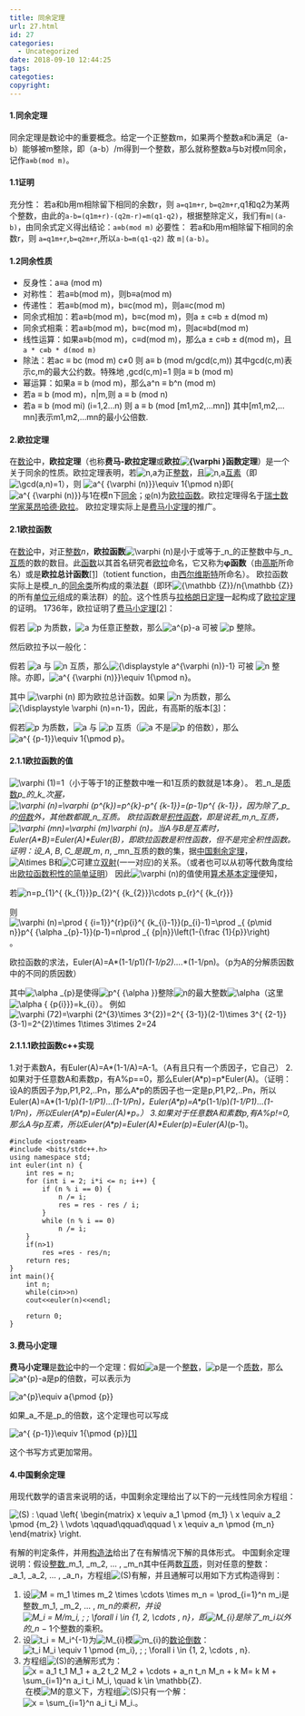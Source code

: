 ```yaml
---
title: 同余定理
url: 27.html
id: 27
categories:
  - Uncategorized
date: 2018-09-10 12:44:25
tags:
categoties:
copyright:
---
```


#### 1.同余定理

同余定理是数论中的重要概念。给定一个正整数m，如果两个整数a和b满足（a-b）能够被m整除，即（a-b）/m得到一个整数，那么就称整数a与b对模m同余，记作`a≡b(mod m)`。

#### 1.1证明

充分性： 若a和b用m相除留下相同的余数r，则 `a=q1m+r`, `b=q2m+r`,q1和q2为某两个整数，由此的`a-b=(q1m+r)-(q2m-r)=m(q1-q2)`，根据整除定义，我们有`m|(a-b)`，由同余式定义得出结论：`a≡b(mod m)` 必要性： 若a和b用m相除留下相同的余数r，则 `a=q1m+r`,`b=q2m+r`,所以`a-b=m(q1-q2)` 故 `m|(a-b)`。

#### 1.2**同余性质**

*   反身性：a≡a (mod m)
*   对称性： 若a≡b(mod m)，则b≡a(mod m)
*   传递性： 若a≡b(mod m)，b≡c(mod m)，则a≡c(mod m)
*   同余式相加：若a≡b(mod m)，b≡c(mod m)，则a ± c≡b ± d(mod m)
*   同余式相乘：若a≡b(mod m)，b≡c(mod m)，则ac≡bd(mod m)
*   线性运算：如果a≡b(mod m)，c≡d(mod m)，那么a ± c≡b ± d(mod m)，且`a * c≡b * d(mod m)`
*   除法：若ac ≡ bc (mod m) c≠0 则 a≡ b (mod m/gcd(c,m)) 其中gcd(c,m)表示c,m的最大公约数。特殊地 ,gcd(c,m)=1 则a ≡ b (mod m)
*   幂运算：如果a ≡ b (mod m)，那么a^n ≡ b^n (mod m)
*   若a ≡ b (mod m)，n|m,则 a ≡ b (mod n)
*   若a ≡ b (mod mi) (i=1,2…n) 则 a ≡ b (mod \[m1,m2,…mn\]) 其中\[m1,m2,…mn\]表示m1,m2,…mn的最小公倍数.

#### 2.欧拉定理

在[数论](https://zh.wikipedia.org/wiki/%E6%95%B0%E8%AE%BA "数论")中，**欧拉定理**（也称**费马-欧拉定理**或**欧拉![{\varphi }](https://wikimedia.org/api/rest_v1/media/math/render/svg/af3cb274a1344747f5d71f51dc671d5b4acf26df)函数定理**）是一个关于同余的性质。欧拉定理表明，若![n,a](https://wikimedia.org/api/rest_v1/media/math/render/svg/65f10f65fcba30f32673bd2ffe9f8e006f5a624b)为正[整数](https://zh.wikipedia.org/wiki/%E6%95%B4%E6%95%B0 "整数")，且![n,a](https://wikimedia.org/api/rest_v1/media/math/render/svg/65f10f65fcba30f32673bd2ffe9f8e006f5a624b)[互素](https://zh.wikipedia.org/wiki/%E4%BA%92%E7%B4%A0 "互素")（即![\gcd(a,n)=1](https://wikimedia.org/api/rest_v1/media/math/render/svg/0c817b95fb4d50b2b56da323d5a01c7369827df8)），则 ![a^{ {\varphi (n)}}\equiv 1{\pmod  n}](https://wikimedia.org/api/rest_v1/media/math/render/svg/2e818f3f88d3e71e569f171dd86f31e1903fdc55)即{![a^{ {\varphi (n)}}](https://wikimedia.org/api/rest_v1/media/math/render/svg/bb559a70a1b64bfa864fcb458ef9ebd027dc734e)与1在模n下[同余](https://zh.wikipedia.org/wiki/%E5%90%8C%E4%BD%99 "同余")；[φ](https://zh.wikipedia.org/wiki/%CE%A6 "Φ")(n)为[欧拉函数](https://zh.wikipedia.org/wiki/%E6%AC%A7%E6%8B%89%E5%87%BD%E6%95%B0 "欧拉函数")。欧拉定理得名于[瑞士](https://zh.wikipedia.org/wiki/%E7%91%9E%E5%A3%AB "瑞士")[数学家](https://zh.wikipedia.org/wiki/%E6%95%B0%E5%AD%A6%E5%AE%B6 "数学家")[莱昂哈德·欧拉](https://zh.wikipedia.org/wiki/%E8%8E%B1%E6%98%82%E5%93%88%E5%BE%B7%C2%B7%E6%AC%A7%E6%8B%89 "莱昂哈德·欧拉")。 欧拉定理实际上是[费马小定理](https://zh.wikipedia.org/wiki/%E8%B4%B9%E9%A9%AC%E5%B0%8F%E5%AE%9A%E7%90%86 "费马小定理")的推广。

#### 2.1欧拉函数

在[数论](https://zh.wikipedia.org/wiki/%E6%95%B8%E8%AB%96 "数论")中，对正[整数](https://zh.wikipedia.org/wiki/%E6%95%B4%E6%95%B8 "整数")_n_，**欧拉函数**![\varphi (n)](https://wikimedia.org/api/rest_v1/media/math/render/svg/f067864064667dd5f8b2508b9cbf983d89788629)是小于或等于_n_的正整数中与_n_[互质](https://zh.wikipedia.org/wiki/%E4%BA%92%E8%B3%AA "互质")的数的数目。此[函数](https://zh.wikipedia.org/wiki/%E5%87%BD%E6%95%B0_(%E6%95%B0%E5%AD%A6) "函数 (数学)")以其首名研究者[欧拉](https://zh.wikipedia.org/wiki/%E6%AD%90%E6%8B%89 "欧拉")命名，它又称为**φ函数**（由[高斯](https://zh.wikipedia.org/wiki/%E5%8D%A1%E7%88%BE%C2%B7%E5%BC%97%E9%87%8C%E5%BE%B7%E9%87%8C%E5%B8%8C%C2%B7%E9%AB%98%E6%96%AF "卡尔·弗里德里希·高斯")所命名）或是**欧拉总计函数**[\[1\]](https://zh.wikipedia.org/wiki/%E6%AC%A7%E6%8B%89%E5%87%BD%E6%95%B0#cite_note-1)（totient function，由[西尔维斯特](https://zh.wikipedia.org/wiki/%E8%A9%B9%E5%A7%86%E6%96%AF%C2%B7%E7%B4%84%E7%91%9F%E5%A4%AB%C2%B7%E8%A5%BF%E7%88%BE%E7%B6%AD%E6%96%AF%E7%89%B9 "詹姆斯·约瑟夫·西尔维斯特")所命名）。 欧拉函数实际上是模_n_的[同余类](https://zh.wikipedia.org/wiki/%E5%90%8C%E4%BD%99 "同余")所构成的乘法[群](https://zh.wikipedia.org/wiki/%E7%BE%A4 "群")（即环![{\mathbb  {Z}}/n{\mathbb  {Z}}](https://wikimedia.org/api/rest_v1/media/math/render/svg/f2120ebbc85f91df66c6de5446367bf9fd620844)的所有[单位元](https://zh.wikipedia.org/wiki/%E5%8D%95%E4%BD%8D%E5%85%83 "单位元")组成的乘法群）的[阶](https://zh.wikipedia.org/wiki/%E9%98%B6_(%E7%BE%A4%E8%AE%BA) "阶 (群论)")。这个性质与[拉格朗日定理](https://zh.wikipedia.org/wiki/%E6%8B%89%E6%A0%BC%E6%9C%97%E6%97%A5%E5%AE%9A%E7%90%86_(%E7%BE%A4%E8%AB%96) "拉格朗日定理 (群论)")一起构成了[欧拉定理](https://zh.wikipedia.org/wiki/%E6%AC%A7%E6%8B%89%E5%AE%9A%E7%90%86_(%E6%95%B0%E8%AE%BA) "欧拉定理 (数论)")的证明。 1736年，欧拉证明了[费马小定理](https://zh.wikipedia.org/wiki/%E8%B4%B9%E9%A9%AC%E5%B0%8F%E5%AE%9A%E7%90%86 "费马小定理")[\[2\]](https://zh.wikipedia.org/wiki/%E6%AC%A7%E6%8B%89%E5%87%BD%E6%95%B0#cite_note-2)：

假若 ![p](https://wikimedia.org/api/rest_v1/media/math/render/svg/81eac1e205430d1f40810df36a0edffdc367af36) 为质数，![a](https://wikimedia.org/api/rest_v1/media/math/render/svg/ffd2487510aa438433a2579450ab2b3d557e5edc) 为任意正整数，那么![a^{p}-a](https://wikimedia.org/api/rest_v1/media/math/render/svg/19d2c5988bbf8e9f6e56a73c5b0d8391422f81ab) 可被 ![p](https://wikimedia.org/api/rest_v1/media/math/render/svg/81eac1e205430d1f40810df36a0edffdc367af36) 整除。

然后欧拉予以一般化：

假若 ![a](https://wikimedia.org/api/rest_v1/media/math/render/svg/ffd2487510aa438433a2579450ab2b3d557e5edc) 与 ![n](https://wikimedia.org/api/rest_v1/media/math/render/svg/a601995d55609f2d9f5e233e36fbe9ea26011b3b) 互质，那么![{\displaystyle a^{\varphi (n)}-1}](https://wikimedia.org/api/rest_v1/media/math/render/svg/a7af767c337f9b624c5c058355e0a4ee644622b0) 可被 ![n](https://wikimedia.org/api/rest_v1/media/math/render/svg/a601995d55609f2d9f5e233e36fbe9ea26011b3b) 整除。亦即，![a^{ {\varphi (n)}}\equiv 1{\pmod  n}](https://wikimedia.org/api/rest_v1/media/math/render/svg/2e818f3f88d3e71e569f171dd86f31e1903fdc55)。

其中 ![\varphi (n)](https://wikimedia.org/api/rest_v1/media/math/render/svg/f067864064667dd5f8b2508b9cbf983d89788629) 即为欧拉总计函数。如果 ![n](https://wikimedia.org/api/rest_v1/media/math/render/svg/a601995d55609f2d9f5e233e36fbe9ea26011b3b) 为质数，那么 ![{\displaystyle \varphi (n)=n-1}](https://wikimedia.org/api/rest_v1/media/math/render/svg/2346a999a996e4a6f15819a49e41fc4ea3d6d39d)，因此，有高斯的版本[\[3\]](https://zh.wikipedia.org/wiki/%E6%AC%A7%E6%8B%89%E5%87%BD%E6%95%B0#cite_note-3)：

假若![p](https://wikimedia.org/api/rest_v1/media/math/render/svg/81eac1e205430d1f40810df36a0edffdc367af36) 为质数，![a](https://wikimedia.org/api/rest_v1/media/math/render/svg/ffd2487510aa438433a2579450ab2b3d557e5edc) 与 ![p](https://wikimedia.org/api/rest_v1/media/math/render/svg/81eac1e205430d1f40810df36a0edffdc367af36) 互质（![a](https://wikimedia.org/api/rest_v1/media/math/render/svg/ffd2487510aa438433a2579450ab2b3d557e5edc) 不是![p](https://wikimedia.org/api/rest_v1/media/math/render/svg/81eac1e205430d1f40810df36a0edffdc367af36) 的倍数），那么 ![a^{ {p-1}}\equiv 1{\pmod  p}](https://wikimedia.org/api/rest_v1/media/math/render/svg/5b71e80b05f598bfd9ac9618c87a94323e41e688)。

#### 2.1.1欧拉函数的值

![\varphi (1)=1](https://wikimedia.org/api/rest_v1/media/math/render/svg/84de049893e3f6d3a1d4e84570acce498c38d469)（小于等于1的正整数中唯一和1互质的数就是1本身）。 若_n_是[质数](https://zh.wikipedia.org/wiki/%E8%B3%AA%E6%95%B8 "质数")_p_的_k_次[幂](https://zh.wikipedia.org/wiki/%E5%86%AA "幂")，![\varphi (n)=\varphi (p^{k})=p^{k}-p^{ {k-1}}=(p-1)p^{ {k-1}}](https://wikimedia.org/api/rest_v1/media/math/render/svg/1415c3d448334af031e75ba3907e7eca8480a5a8)，因为除了_p_的[倍数](https://zh.wikipedia.org/wiki/%E5%80%8D%E6%95%B8 "倍数")外，其他数都跟_n_互质。 欧拉函数是[积性函数](https://zh.wikipedia.org/wiki/%E7%A9%8D%E6%80%A7%E5%87%BD%E6%95%B8 "积性函数")，即是说若_m_,_n_互质，![\varphi (mn)=\varphi (m)\varphi (n)](https://wikimedia.org/api/rest_v1/media/math/render/svg/9699cf6fa599218521c48d04ff226dcfbd1f92ce)。当A与B是互素时，Euler(A\*B)=Euler(A)\*Euler(B)，即欧拉函数是积性函数，但不是完全积性函数。 证明：设_A_, _B_, _C_是跟_m_, _n_, _mn_互质的数的集，据[中国剩余定理](https://zh.wikipedia.org/wiki/%E4%B8%AD%E5%9C%8B%E5%89%A9%E9%A4%98%E5%AE%9A%E7%90%86 "中国剩余定理")，![A\times B](https://wikimedia.org/api/rest_v1/media/math/render/svg/65f31ae45b0098f06b5d22c38d317eb097a88fa9)和![C](https://wikimedia.org/api/rest_v1/media/math/render/svg/4fc55753007cd3c18576f7933f6f089196732029)可建立[双射](https://zh.wikipedia.org/wiki/%E5%8F%8C%E5%B0%84 "双射")(一一对应)的关系。（或者也可以从初等代数角度给出[欧拉函数积性的简单证明](https://zh.wikipedia.org/w/index.php?title=%E6%AC%A7%E6%8B%89%E5%87%BD%E6%95%B0%E7%A7%AF%E6%80%A7%E7%9A%84%E7%AE%80%E5%8D%95%E8%AF%81%E6%98%8E&action=edit&redlink=1 "欧拉函数积性的简单证明（页面不存在）")） 因此![\varphi (n)](https://wikimedia.org/api/rest_v1/media/math/render/svg/f067864064667dd5f8b2508b9cbf983d89788629)的值使用[算术基本定理](https://zh.wikipedia.org/wiki/%E7%AE%97%E8%A1%93%E5%9F%BA%E6%9C%AC%E5%AE%9A%E7%90%86 "算术基本定理")便知，

若![n=p_{1}^{ {k_{1}}}p_{2}^{ {k_{2}}}\cdots p_{r}^{ {k_{r}}}](https://wikimedia.org/api/rest_v1/media/math/render/svg/52f9538221d0fcae917b57da97b72ef3fca710ff)

则![\varphi (n)=\prod _{ {i=1}}^{r}p_{i}^{ {k_{i}-1}}(p_{i}-1)=\prod _{ {p\mid n}}p^{ {\alpha _{p}-1}}(p-1)=n\prod _{ {p|n}}\left(1-{\frac  {1}{p}}\right)](https://wikimedia.org/api/rest_v1/media/math/render/svg/ad6e2b0c32f6fa6a054226cace33ecc66ceec18d)。

欧拉函数的求法，Euler(A)=A*(1-1/p1)*(1-1/p2)*....*(1-1/pn)。（p为A的分解质因数中的不同的质因数）

其中![\alpha _{p}](https://wikimedia.org/api/rest_v1/media/math/render/svg/5c48aa9000af59f94d3022f58beadb61cea7d8b5)是使得![p^{ {\alpha }}](https://wikimedia.org/api/rest_v1/media/math/render/svg/0fc4e1d2e0eb9fbc9821482a97ad563c500f9ff3)整除![n](https://wikimedia.org/api/rest_v1/media/math/render/svg/a601995d55609f2d9f5e233e36fbe9ea26011b3b)的最大整数![\alpha ](https://wikimedia.org/api/rest_v1/media/math/render/svg/b79333175c8b3f0840bfb4ec41b8072c83ea88d3)（这里![\alpha _{ {p_{i}}}=k_{i}](https://wikimedia.org/api/rest_v1/media/math/render/svg/7239120b2b3bfb64f68b169a2a5e406576c6d5b0)）。 例如![\varphi (72)=\varphi (2^{3}\times 3^{2})=2^{ {3-1}}(2-1)\times 3^{ {2-1}}(3-1)=2^{2}\times 1\times 3\times 2=24](https://wikimedia.org/api/rest_v1/media/math/render/svg/b1ad25e057815af1b8cbe0eb63a73a7ec4619502)

#### 2.1.1.1欧拉函数c++实现

1.对于素数A，有Euler(A)=A*(1-1/A)=A-1。（A有且只有一个质因子，它自己） 2.如果对于任意数A和素数p，有A%p==0，那么Euler(A\*p)=p\*Euler(A)。（证明：设A的质因子为p,P1,P2,..Pn，那么A\*p的质因子也一定是p,P1,P2,..Pn，所以Euler(A)=A\*(1-1/p)*(1-1/P1)*...*(1-1/Pn)，Euler(A\*p)=A\*p*(1-1/p)*(1-1/P1)*...*(1-1/Pn)，所以Euler(A\*p)=Euler(A)\*p。） 3.如果对于任意数A和素数p,有A%p!=0,那么A与p互素，所以Euler(A\*p)=Euler(A)\*Euler(p)=Euler(A)*(p-1)。
```
#include <iostream>
#include <bits/stdc++.h>
using namespace std;
int euler(int n) {
    int res = n;
    for (int i = 2; i*i <= n; i++) {
        if (n % i == 0) {
            n /= i;
            res = res - res / i;
        }
        while (n % i == 0)
            n /= i;
    }
    if(n>1)
        res =res - res/n;
    return res;
}
int main(){
    int n;
    while(cin>>n)
    cout<<euler(n)<<endl;

    return 0;
}
```
#### 3.**费马小定理**

**费马小定理**是[数论](https://zh.wikipedia.org/wiki/%E6%95%B0%E8%AE%BA "数论")中的一个定理：假如![a](https://wikimedia.org/api/rest_v1/media/math/render/svg/ffd2487510aa438433a2579450ab2b3d557e5edc)是一个[整数](https://zh.wikipedia.org/wiki/%E6%95%B4%E6%95%B0 "整数")，![p](https://wikimedia.org/api/rest_v1/media/math/render/svg/81eac1e205430d1f40810df36a0edffdc367af36)是一个[质数](https://zh.wikipedia.org/wiki/%E8%B3%AA%E6%95%B8 "质数")，那么![a^{p}-a](https://wikimedia.org/api/rest_v1/media/math/render/svg/19d2c5988bbf8e9f6e56a73c5b0d8391422f81ab)是p的倍数，可以表示为

![a^{p}\equiv a{\pmod  {p}}](https://wikimedia.org/api/rest_v1/media/math/render/svg/7ff656f721894b9a50a2b1d18538463a6a4ec15f)

如果_a_不是_p_的倍数，这个定理也可以写成

![a^{ {p-1}}\equiv 1{\pmod  {p}}](https://wikimedia.org/api/rest_v1/media/math/render/svg/5b71e80b05f598bfd9ac9618c87a94323e41e688)[\[1\]](https://zh.wikipedia.org/wiki/%E8%B4%B9%E9%A9%AC%E5%B0%8F%E5%AE%9A%E7%90%86#cite_note-1)

这个书写方式更加常用。

#### 4.中国剩余定理

用现代数学的语言来说明的话，中国剩余定理给出了以下的一元线性同余方程组：

![(S) : \quad \left\{ \begin{matrix} x \equiv a_1 \pmod {m_1} \\ x \equiv a_2 \pmod {m_2} \\ \vdots \qquad\qquad\qquad \\ x \equiv a_n \pmod {m_n} \end{matrix} \right.](https://wikimedia.org/api/rest_v1/media/math/render/svg/b3e3b83a47f7942fa7337d9157658625d6685ef0)

有解的判定条件，并用[构造法](https://zh.wikipedia.org/wiki/%E6%9E%84%E9%80%A0%E6%B3%95 "构造法")给出了在有解情况下解的具体形式。 中国剩余定理说明：假设[整数](https://zh.wikipedia.org/wiki/%E6%95%B4%E6%95%B0 "整数")_m_1, _m_2, ... , _m_n其中任两数[互质](https://zh.wikipedia.org/wiki/%E4%BA%92%E8%B3%AA "互素")，则对任意的整数：_a_1, _a_2, ... , _a_n，方程组![(S)](https://wikimedia.org/api/rest_v1/media/math/render/svg/e7fcd27e8d01fdf5fe00da4f97045f079cd97bff)有解，并且通解可以用如下方式构造得到：

1.  设![M = m_1 \times m_2 \times \cdots \times m_n = \prod_{i=1}^n m_i](https://wikimedia.org/api/rest_v1/media/math/render/svg/10b41471778d5a1c10a6fb0a564a8c483df606e2)是整数_m_1, _m_2, ... , _m_n的乘积，并设![M_i = M/m_i, \; \; \forall i \in \{1, 2, \cdots , n\}](https://wikimedia.org/api/rest_v1/media/math/render/svg/39b20c626ec6b04a3cbd13c524172c3638371f74)，即![M_{i}](https://wikimedia.org/api/rest_v1/media/math/render/svg/eda8fd06f1cd5de22ed07385a0f8aa19773b2de9)是除了_m_i以外的_n_ − 1个整数的乘积。
2.  设![t_i = M_i^{-1}](https://wikimedia.org/api/rest_v1/media/math/render/svg/bd32f7173a32d940eb3f995e732359ccd741ffba)为![M_{i}](https://wikimedia.org/api/rest_v1/media/math/render/svg/eda8fd06f1cd5de22ed07385a0f8aa19773b2de9)模![m_{i}](https://wikimedia.org/api/rest_v1/media/math/render/svg/95ec8e804f69706d3f5ad235f4f983220c8df7c2)的[数论倒数](https://zh.wikipedia.org/wiki/%E6%95%B0%E8%AE%BA%E5%80%92%E6%95%B0 "数论倒数")：![t_i M_i \equiv 1 \pmod {m_i},  \; \; \forall i \in \{1, 2, \cdots , n\}.](https://wikimedia.org/api/rest_v1/media/math/render/svg/e764e813b4b993880932c6b080b56f3aa2b9ea59)
3.  方程组![(S)](https://wikimedia.org/api/rest_v1/media/math/render/svg/e7fcd27e8d01fdf5fe00da4f97045f079cd97bff)的通解形式为：![x = a_1 t_1 M_1 + a_2 t_2 M_2 + \cdots + a_n t_n M_n + k M= k M + \sum_{i=1}^n a_i t_i M_i, \quad k \in \mathbb{Z}.](https://wikimedia.org/api/rest_v1/media/math/render/svg/105e4e1aa217620e7ebfa31a2c894845dd2ca1df) 在模![M](https://wikimedia.org/api/rest_v1/media/math/render/svg/f82cade9898ced02fdd08712e5f0c0151758a0dd)的意义下，方程组![(S)](https://wikimedia.org/api/rest_v1/media/math/render/svg/e7fcd27e8d01fdf5fe00da4f97045f079cd97bff)只有一个解：![x = \sum_{i=1}^n a_i t_i M_i.](https://wikimedia.org/api/rest_v1/media/math/render/svg/56e89d12fd609dc39d5c6919c2d9c47252dbf829)。